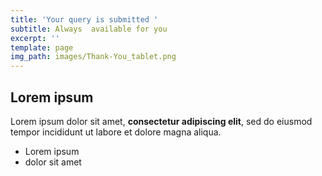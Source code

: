 ```yaml
---
title: 'Your query is submitted '
subtitle: Always  available for you
excerpt: ''
template: page
img_path: images/Thank-You_tablet.png
---
```

## Lorem ipsum

Lorem ipsum dolor sit amet, **consectetur adipiscing elit**, sed do eiusmod tempor incididunt ut labore et dolore magna aliqua.

- Lorem ipsum
- dolor sit amet